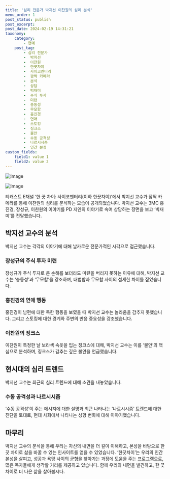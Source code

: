 ```yaml
---
title: '심리 전문가 박지선 이찬원의 심리 분석'
menu_order: 1
post_status: publish
post_excerpt: 
post_date: 2024-02-19 14:31:21
taxonomy:
    category:
        - 연예
    post_tag:
        - 심리 전문가
        -  박지선
        -  이찬원
        -  한끗차이
        -  사이코멘터리
        -  깜짝 카메라
        -  분석
        -  상담
        -  빅재미
        -  주식 투자
        -  미련
        -  충동성
        -  무모함
        -  홍진경
        -  연애
        -  스토킹
        -  징크스
        -  불안
        -  수동 공격성
        -  나르시시즘
        -  인간 본성
custom_fields:
    field1: value 1
    field2: value 2
---
```


![Image](https://ssl.pstatic.net/mimgnews/image/410/2024/02/13/0000980943_001_20240213172601442.png?type=w540)

![Image](https://mimgnews.pstatic.net/image/410/2024/02/13/0000980943_002_20240213172601498.png?type=w540)

티캐스트 E채널 ‘한 끗 차이: 사이코멘터리(이하 한끗차이)’에서 박지선 교수가 깜짝 카메라를 통해 이찬원의 심리를 분석하는 모습이 공개되었습니다. 박지선 교수는 3MC 홍진경, 장성규, 이찬원의 이야기를 PD 지인의 이야기로 속여 상담하는 장면을 보고 ‘빅재미’를 전달했습니다.
## 박지선 교수의 분석
박지선 교수는 각각의 이야기에 대해 날카로운 전문가적인 시각으로 접근했습니다.
### 장성규의 주식 투자 미련
장성규가 주식 투자로 큰 손해를 보더라도 미련을 버리지 못하는 이유에 대해, 박지선 교수는 ‘충동성’과 ‘무모함’을 강조하며, 대범함과 무모함 사이의 섬세한 차이를 짚었습니다.
### 홍진경의 연애 행동
홍진경이 남편에 대한 독한 행동을 보였을 때 박지선 교수는 놀라움을 감추지 못했습니다. 그리고 스토킹에 대한 경계와 주변의 반응 중요성을 강조했습니다.
### 이찬원의 징크스
이찬원이 특정한 날 보라색 속옷을 입는 징크스에 대해, 박지선 교수는 이를 ‘불안’의 핵심으로 분석하며, 징크스가 감추는 깊은 불안을 언급했습니다.
## 현시대의 심리 트렌드
박지선 교수는 최근의 심리 트렌드에 대해 소견을 내놓았습니다.
### 수동 공격성과 나르시시즘
‘수동 공격성’이 주는 메시지에 대한 설명과 최근 나타나는 ‘나르시시즘’ 트렌드에 대한 진단을 토대로, 현대 사회에서 나타나는 성향 변화에 대해 이야기했습니다.
## 마무리
박지선 교수의 분석을 통해 우리는 자신의 내면을 더 깊이 이해하고, 본성을 바탕으로 한 끗 차이로 삶을 바꿀 수 있는 인사이트를 얻을 수 있었습니다. ‘한끗차이’는 우리의 인간 본성을 살피고, 성공과 욕망 사이의 균형을 찾아가는 과정에 도움을 주는 프로그램으로, 많은 독자들에게 생각할 거리를 제공하고 있습니다. 함께 우리의 내면을 발견하고, 한 끗 차이로 더 나은 삶을 살아봅시다.
